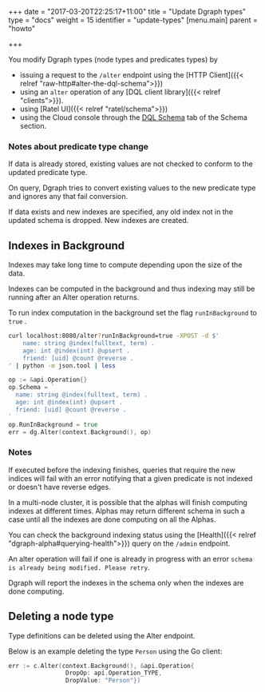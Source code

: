 +++
date = "2017-03-20T22:25:17+11:00"
title = "Update Dgraph types"
type = "docs"
weight = 15
identifier = "update-types"
[menu.main]
    parent = "howto"
    
+++

You modify Dgraph types (node types and predicates types) by 
- issuing a request to the ``/alter`` endpoint using the [HTTP Client]({{< relref "raw-http#alter-the-dql-schema">}})
- using an ``alter`` operation of any [DQL client library]({{< relref "clients">}}).
- using [Ratel UI]({{< relref "ratel/schema">}})
- using the Cloud console through the [DQL Schema](https://cloud.dgraph.io/_/schema?tab=dqlschema) tab of the Schema section.


### Notes about predicate type change

If data is already stored, existing values are not checked to conform to the updated predicate type.  

On query, Dgraph tries to convert existing values to the new predicate type and ignores any that fail conversion.

If data exists and new indexes are specified, any old index not in the updated schema is dropped. New indexes are created.




## Indexes in Background

Indexes may take long time to compute depending upon the size of the data.

Indexes can be computed in the background and thus indexing may still be running after an Alter operation returns.

To run index computation in the background set the flag `runInBackground` to `true` .

```sh
curl localhost:8080/alter?runInBackground=true -XPOST -d $'
    name: string @index(fulltext, term) .
    age: int @index(int) @upsert .
    friend: [uid] @count @reverse .
' | python -m json.tool | less
```

```go
op := &api.Operation{}
op.Schema = `
  name: string @index(fulltext, term) .
  age: int @index(int) @upsert .
  friend: [uid] @count @reverse .
`
op.RunInBackground = true
err = dg.Alter(context.Background(), op)
```

### Notes

If executed before the indexing finishes, queries that require the new indices will fail with an error
notifying that a given predicate is not indexed or doesn't have reverse edges.

In a multi-node cluster, it is possible that the alphas will finish computing indexes at different times. Alphas may return different schema in such a case until all the indexes are done computing on all the Alphas.

You can check the background indexing status using the [Health]({{< relref "dgraph-alpha#querying-health">}}) query on the `/admin` endpoint.


An alter operation will fail if one is already in progress with an error
`schema is already being modified. Please retry`.


Dgraph will report the indexes in the schema only when the indexes are done computing.  


## Deleting a node type

Type definitions can be deleted using the Alter endpoint. 

Below is an example deleting the type `Person` using the Go client:
```go
err := c.Alter(context.Background(), &api.Operation{
                DropOp: api.Operation_TYPE,
                DropValue: "Person"})
```


